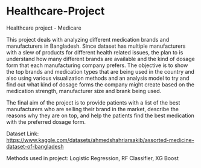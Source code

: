 # Healthcare-Project
Healthcare project - Medicare

This project deals with analyzing different medication brands and manufacturers in Bangladesh. Since dataset has multiple manufacturers with a slew of products for different health related issues, the plan to is understand how many different brands are available and the kind of dosage form that each manufacturing company prefers. The objective is to show the top brands and medication types that are being used in the country and also using various visualization methods and an analysis model to try and find out what kind of dosage forms the company might create based on the medication strength, manufacturer size and brank being used.

The final aim of the project is to provide patients with a list of the best manufacturers who are selling their brand in the market, describe the reasons why they are on top, and help the patients find the best medication with the preferred dosage form.

Dataset Link: https://www.kaggle.com/datasets/ahmedshahriarsakib/assorted-medicine-dataset-of-bangladesh

Methods used in project: Logistic Regression, RF Classifier, XG Boost


